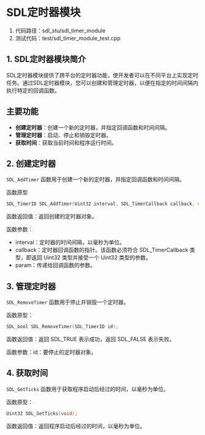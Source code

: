 ﻿# SDL定时器模块

1. 代码路径：sdl_stu/sdl_timer_module
2. 测试代码：test/sdl_timer_module_test.cpp

## 1. SDL定时器模块简介

SDL定时器模块提供了跨平台的定时器功能，使开发者可以在不同平台上实现定时任务。通过SDL定时器模块，您可以创建和管理定时器，以便在指定的时间间隔内执行特定的回调函数。

## 主要功能

- **创建定时器**：创建一个新的定时器，并指定回调函数和时间间隔。
- **管理定时器**：启动、停止和销毁定时器。
- **获取时间**：获取当前时间和程序运行时间。

## 2. 创建定时器

`SDL_AddTimer` 函数用于创建一个新的定时器，并指定回调函数和时间间隔。

函数原型

```c
SDL_TimerID SDL_AddTimer(Uint32 interval, SDL_TimerCallback callback, void* param);
```

函数返回值：返回创建的定时器对象。

函数参数：
+ interval：定时器的时间间隔，以毫秒为单位。
+ callback：定时器回调函数的指针。该函数必须符合 SDL_TimerCallback 类型，即返回 Uint32 类型并接受一个 Uint32 类型的参数。
+ param：传递给回调函数的参数。

## 3. 管理定时器

`SDL_RemoveTimer` 函数用于停止并销毁一个定时器。

函数原型：

```c
SDL_bool SDL_RemoveTimer(SDL_TimerID id);
```

函数返回值：返回 SDL_TRUE 表示成功，返回 SDL_FALSE 表示失败。

函数参数：id：要停止的定时器对象。

## 4. 获取时间

`SDL_GetTicks` 函数用于获取程序启动后经过的时间，以毫秒为单位。

函数原型：

```c
Uint32 SDL_GetTicks(void);
```

函数返回值：返回程序启动后经过的时间，以毫秒为单位。
